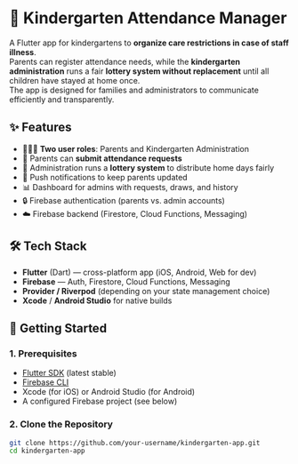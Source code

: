 # 🏫 Kindergarten Attendance Manager  

A Flutter app for kindergartens to **organize care restrictions in case of staff illness**.  
Parents can register attendance needs, while the **kindergarten administration** runs a fair **lottery system without replacement** until all children have stayed at home once.  
The app is designed for families and administrators to communicate efficiently and transparently.  

## ✨ Features  
- 👩‍👩‍👧 **Two user roles**: Parents and Kindergarten Administration  
- 📅 Parents can **submit attendance requests**  
- 🎲 Administration runs a **lottery system** to distribute home days fairly  
- 🔔 Push notifications to keep parents updated  
- 📊 Dashboard for admins with requests, draws, and history  
- 🔒 Firebase authentication (parents vs. admin accounts)  
- ☁️ Firebase backend (Firestore, Cloud Functions, Messaging)  

## 🛠️ Tech Stack  
- **Flutter** (Dart) — cross-platform app (iOS, Android, Web for dev)  
- **Firebase** — Auth, Firestore, Cloud Functions, Messaging  
- **Provider / Riverpod** (depending on your state management choice)  
- **Xcode** / **Android Studio** for native builds  

## 🚀 Getting Started  

### 1. Prerequisites  
- [Flutter SDK](https://docs.flutter.dev/get-started/install) (latest stable)  
- [Firebase CLI](https://firebase.google.com/docs/cli)  
- Xcode (for iOS) or Android Studio (for Android)  
- A configured Firebase project (see below)  

### 2. Clone the Repository  
```bash
git clone https://github.com/your-username/kindergarten-app.git
cd kindergarten-app

